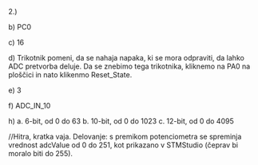 2.)

b)
PC0

c)
16

d)
Trikotnik pomeni, da se nahaja napaka, ki se mora odpraviti, da lahko ADC pretvorba deluje.
Da se znebimo tega trikotnika, kliknemo na PA0 na ploščici in nato klikenmo Reset_State.

e)
3

f)
ADC_IN_10

h)
a. 6-bit, od 0 do 63
b. 10-bit, od 0 do 1023
c. 12-bit, od 0 do 4095

//Hitra, kratka vaja.
Delovanje: s premikom potenciometra se spreminja vrednost adcValue od 0 do 251, kot prikazano v STMStudio (čeprav bi moralo biti do 255).
